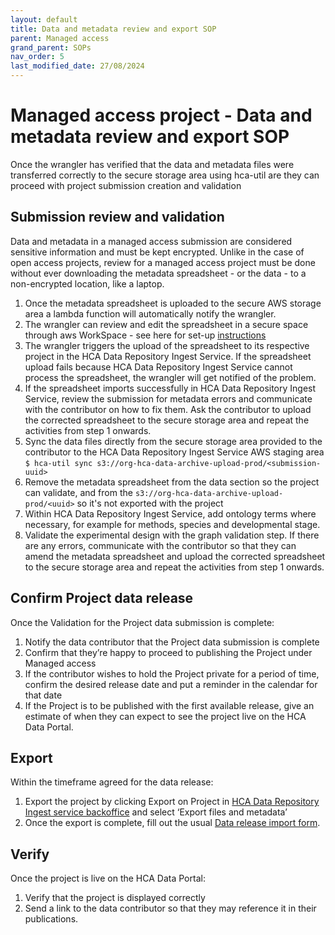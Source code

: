 ```yaml
---
layout: default
title: Data and metadata review and export SOP
parent: Managed access
grand_parent: SOPs
nav_order: 5
last_modified_date: 27/08/2024
---
```


<script src="https://kit.fontawesome.com/fc66878563.js" crossorigin="anonymous"></script>

# Managed access project - Data and metadata review and export SOP
Once the wrangler has verified that the data and metadata files were transferred correctly to the secure storage area using hca-util are they can proceed with project submission creation and validation

## Submission review and validation
Data and metadata in a managed access submission are considered sensitive information and must be kept encrypted. Unlike in the case of open access projects, review for a managed access project must be done without ever downloading the metadata spreadsheet - or the data - to a non-encrypted location, like a laptop.
1. Once the metadata spreadsheet is uploaded to the secure AWS storage area a lambda function will automatically notify the wrangler.
2. The wrangler can review and edit the spreadsheet in a secure space through aws WorkSpace - see here for set-up [instructions](https://github.com/ebi-ait/dcp-secure-spreadsheet-upload/wiki#intermediate-editing-through-aws-workspaces)
4. The wrangler triggers the upload of the spreadsheet to its respective project in the HCA Data Repository Ingest Service. If the spreadsheet upload fails because HCA Data Repository Ingest Service cannot process the spreadsheet, the wrangler will get notified of the problem.
5. If the spreadsheet imports successfully in HCA Data Repository Ingest Service, review the submission for metadata errors and communicate with the contributor on how to fix them. Ask the contributor to upload the corrected spreadsheet to the secure storage area and repeat the activities from step 1 onwards. 
6. Sync the data files directly from the secure storage area provided to the contributor to the HCA Data Repository Ingest Service AWS staging area \
`$ hca-util sync s3://org-hca-data-archive-upload-prod/<submission-uuid>`
7. Remove the metadata spreadsheet from the data section so the project can validate, and from the `s3://org-hca-data-archive-upload-prod/<uuid>` so it's not exported with the project
8. Within HCA Data Repository Ingest Service, add ontology terms where necessary, for example for methods, species and developmental stage.
9. Validate the experimental design with the graph validation step. If there are any errors, communicate with the contributor so that they can amend the metadata spreadsheet and upload the corrected spreadsheet to the secure storage area and repeat the activities from step 1 onwards.

## Confirm Project data release

Once the Validation for the Project data submission is complete:
1. Notify the data contributor that the Project data submission is complete
2. Confirm that they’re happy to proceed to publishing the Project under Managed access
3. If the contributor wishes to hold the Project private for a period of time, confirm the desired release date and put a reminder in the calendar for that date
4. If the Project is to be published with the first available release, give an estimate of when they can expect to see the project live on the HCA Data Portal.

## Export

Within the timeframe agreed for the data release: 
1. Export the project by clicking Export on Project in [HCA Data Repository Ingest service backoffice](https://contribute.data.humancellatlas.org/) and select ‘Export files and metadata’
2. Once the export is complete, fill out the usual [Data release import form](https://docs.google.com/forms/d/e/1FAIpQLSeokUTa-aVXGDdSNODEYetxezasFKp2oVLz65775lgk5t0D2w/viewform?gxids=7628).

## Verify

Once the project is live on the HCA Data Portal: 
1. Verify that the project is displayed correctly
2. Send a link to the data contributor so that they may reference it in their publications.
